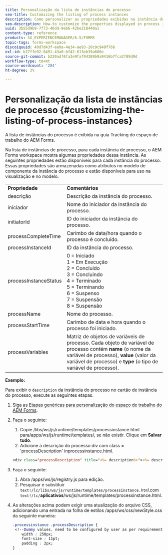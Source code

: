 ```yaml
---
title: Personalização da lista de instâncias de processo
seo-title: Customizing the listing of process instances
description: Como personalizar as propriedades exibidas na instância do processo no espaço de trabalho do AEM Forms.
seo-description: How-to customize the properties displayed in process instance in AEM Forms workspace.
uuid: 3b55d9b9-7f73-46dd-9eb6-42be218440a1
content-type: reference
products: SG_EXPERIENCEMANAGER/6.5/FORMS
topic-tags: forms-workspace
discoiquuid: 40d7d43f-ee0a-4e34-ae93-20c9c940f76b
exl-id: b27ffe92-8491-43a0-bf42-613eb39a606e
source-git-commit: b220adf6fa3e9faf94389b9a9416b7fca2f89d9d
workflow-type: tm+mt
source-wordcount: '284'
ht-degree: 3%

---
```


# Personalização da lista de instâncias de processo {#customizing-the-listing-of-process-instances}

A lista de instâncias do processo é exibida na guia Tracking do espaço de trabalho do AEM Forms.

Na lista de instâncias de processo, para cada instância de processo, o AEM Forms workspace mostra algumas propriedades dessa instância. As seguintes propriedades estão disponíveis para cada instância do processo. Essas propriedades são armazenadas como atributos no modelo de componente da instância do processo e estão disponíveis para uso na visualização e no modelo.

<table>
 <tbody>
  <tr>
   <td><strong>Propriedade</strong></td>
   <td><strong>Comentários</strong></td>
  </tr>
  <tr>
   <td>descrição</td>
   <td>Descrição da instância do processo.</td>
  </tr>
  <tr>
   <td>iniciador</td>
   <td>Nome do iniciador da instância do processo.</td>
  </tr>
  <tr>
   <td>initiatorId</td>
   <td>ID do iniciador da instância do processo.</td>
  </tr>
  <tr>
   <td>processCompleteTime</td>
   <td>Carimbo de data/hora quando o processo é concluído.</td>
  </tr>
  <tr>
   <td>processInstanceId</td>
   <td>ID da instância do processo.</td>
  </tr>
  <tr>
   <td>processInstanceStatus</td>
   <td>0 = Iniciado<br /> 1 = Em Execução<br /> 2 = Concluído<br /> 3 = Concluindo<br /> 4 = Terminado<br /> 5 = Terminando<br /> 6 = Suspenso<br /> 7 = Suspensão<br /> 8 = Suspensão</td>
  </tr>
  <tr>
   <td>processName</td>
   <td>Nome do processo.</td>
  </tr>
  <tr>
   <td>processStartTime</td>
   <td>Carimbo de data e hora quando o processo foi iniciado.</td>
  </tr>
  <tr>
   <td>processVariables</td>
   <td>Matriz de objetos de variáveis de processo. Cada objeto de variável de processo contém <strong>name</strong> (o nome da variável de processo), <strong>value</strong> (valor da variável de processo) e<strong> type</strong> (o tipo de variável de processo).</td>
  </tr>
 </tbody>
</table>

**Exemplo:**

Para exibir o `description` da instância do processo no cartão de instância do processo, execute as seguintes etapas.

1. Siga as [Etapas genéricas para personalização do espaço de trabalho do AEM Forms](/help/forms/using/generic-steps-html-workspace-customization.md).
1. Faça o seguinte:

   1. Copie /libs/ws/js/runtime/templates/processinstance.html para/apps/ws/js/runtime/templates/, se não existir. Clique em **Salvar tudo**.
   1. Adicione a descrição do processo div com class = &#39;processDescription&#39; inprocessinstance.html.

   ```jsp
   <div class="processDescription" title="<%= description%>"><%= description%></div>
   ```

1. Faça o seguinte:

   1. Abra /apps/ws/js/registry.js para edição.
   1. Pesquisar e substituir `text!/lc/libs/ws/js/runtime/templates/processinstance.html`com `text!/lc/`**aplicativos**/ws/js/runtime/templates/processinstance.html.

1. As alterações acima podem exigir uma atualização do arquivo CSS, adicionando uma entrada na folha de estilos /apps/ws/css/newStyle.css da seguinte maneira:

   ```css
   .processinstance .processDescription {
    <!--Dummy values, need to be configured by user as per requirement as well as user can add or delete any property depending upon requirement-->
       width : 250px;
       font-size : 11pt;
       padding : 2px;
   }
   ```
